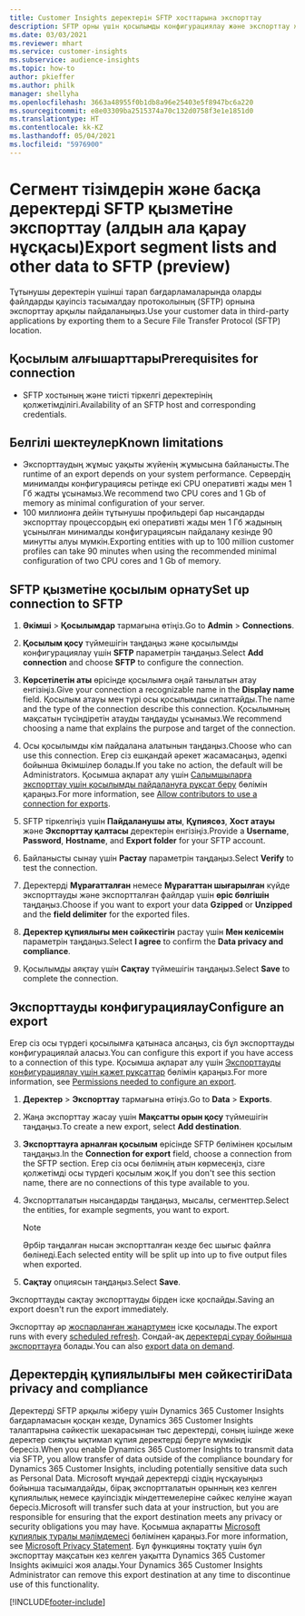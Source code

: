 ```yaml
---
title: Customer Insights деректерін SFTP хосттарына экспорттау
description: SFTP орны үшін қосылымды конфигурациялау және экспорттау жолы туралы ақпарат.
ms.date: 03/03/2021
ms.reviewer: mhart
ms.service: customer-insights
ms.subservice: audience-insights
ms.topic: how-to
author: pkieffer
ms.author: philk
manager: shellyha
ms.openlocfilehash: 3663a48955f0b1db8a96e25403e5f8947bc6a220
ms.sourcegitcommit: e8e03309ba2515374a70c132d0758f3e1e1851d0
ms.translationtype: HT
ms.contentlocale: kk-KZ
ms.lasthandoff: 05/04/2021
ms.locfileid: "5976900"
---
```

# <a name="export-segment-lists-and-other-data-to-sftp-preview"></a><span data-ttu-id="b5ab5-103">Сегмент тізімдерін және басқа деректерді SFTP қызметіне экспорттау (алдын ала қарау нұсқасы)</span><span class="sxs-lookup"><span data-stu-id="b5ab5-103">Export segment lists and other data to SFTP (preview)</span></span>

<span data-ttu-id="b5ab5-104">Тұтынушы деректерін үшінші тарап бағдарламаларында оларды файлдарды қауіпсіз тасымалдау протоколының (SFTP) орнына экспорттау арқылы пайдаланыңыз.</span><span class="sxs-lookup"><span data-stu-id="b5ab5-104">Use your customer data in third-party applications by exporting them to a Secure File Transfer Protocol (SFTP) location.</span></span>

## <a name="prerequisites-for-connection"></a><span data-ttu-id="b5ab5-105">Қосылым алғышарттары</span><span class="sxs-lookup"><span data-stu-id="b5ab5-105">Prerequisites for connection</span></span>

- <span data-ttu-id="b5ab5-106">SFTP хостының және тиісті тіркелгі деректерінің қолжетімділігі.</span><span class="sxs-lookup"><span data-stu-id="b5ab5-106">Availability of an SFTP host and corresponding credentials.</span></span>

## <a name="known-limitations"></a><span data-ttu-id="b5ab5-107">Белгілі шектеулер</span><span class="sxs-lookup"><span data-stu-id="b5ab5-107">Known limitations</span></span>

- <span data-ttu-id="b5ab5-108">Экспорттаудың жұмыс уақыты жүйенің жұмысына байланысты.</span><span class="sxs-lookup"><span data-stu-id="b5ab5-108">The runtime of an export depends on your system performance.</span></span> <span data-ttu-id="b5ab5-109">Сервердің минималды конфигурациясы ретінде екі CPU оперативті жады мен 1 Гб жадты ұсынамыз.</span><span class="sxs-lookup"><span data-stu-id="b5ab5-109">We recommend two CPU cores and 1 Gb of memory as minimal configuration of your server.</span></span> 
- <span data-ttu-id="b5ab5-110">100 миллионға дейін тұтынушы профильдері бар нысандарды экспорттау процессордың екі оперативті жады мен 1 Гб жадының ұсынылған минималды конфигурациясын пайдалану кезінде 90 минутты алуы мүмкін.</span><span class="sxs-lookup"><span data-stu-id="b5ab5-110">Exporting entities with up to 100 million customer profiles can take 90 minutes when using the recommended minimal configuration of two CPU cores and 1 Gb of memory.</span></span> 

## <a name="set-up-connection-to-sftp"></a><span data-ttu-id="b5ab5-111">SFTP қызметіне қосылым орнату</span><span class="sxs-lookup"><span data-stu-id="b5ab5-111">Set up connection to SFTP</span></span>

1. <span data-ttu-id="b5ab5-112">**Әкімші** > **Қосылымдар** тармағына өтіңіз.</span><span class="sxs-lookup"><span data-stu-id="b5ab5-112">Go to **Admin** > **Connections**.</span></span>

1. <span data-ttu-id="b5ab5-113">**Қосылым қосу** түймешігін таңдаңыз және қосылымды конфигурациялау үшін **SFTP** параметрін таңдаңыз.</span><span class="sxs-lookup"><span data-stu-id="b5ab5-113">Select **Add connection** and choose **SFTP** to configure the connection.</span></span>

1. <span data-ttu-id="b5ab5-114">**Көрсетілетін аты** өрісінде қосылымға оңай танылатын атау енгізіңіз.</span><span class="sxs-lookup"><span data-stu-id="b5ab5-114">Give your connection a recognizable name in the **Display name** field.</span></span> <span data-ttu-id="b5ab5-115">Қосылым атауы мен түрі осы қосылымды сипаттайды.</span><span class="sxs-lookup"><span data-stu-id="b5ab5-115">The name and the type of the connection describe this connection.</span></span> <span data-ttu-id="b5ab5-116">Қосылымның мақсатын түсіндіретін атауды таңдауды ұсынамыз.</span><span class="sxs-lookup"><span data-stu-id="b5ab5-116">We recommend choosing a name that explains the purpose and target of the connection.</span></span>

1. <span data-ttu-id="b5ab5-117">Осы қосылымды кім пайдалана алатынын таңдаңыз.</span><span class="sxs-lookup"><span data-stu-id="b5ab5-117">Choose who can use this connection.</span></span> <span data-ttu-id="b5ab5-118">Егер сіз ешқандай әрекет жасамасаңыз, әдепкі бойынша Әкімшілер болады.</span><span class="sxs-lookup"><span data-stu-id="b5ab5-118">If you take no action, the default will be Administrators.</span></span> <span data-ttu-id="b5ab5-119">Қосымша ақпарат алу үшін [Салымшыларға экспорттау үшін қосылымды пайдалануға рұқсат беру](connections.md#allow-contributors-to-use-a-connection-for-exports) бөлімін қараңыз.</span><span class="sxs-lookup"><span data-stu-id="b5ab5-119">For more information, see [Allow contributors to use a connection for exports](connections.md#allow-contributors-to-use-a-connection-for-exports).</span></span>

1. <span data-ttu-id="b5ab5-120">SFTP тіркелгіңіз үшін **Пайдаланушы аты**, **Құпиясөз**, **Хост атауы** және **Экспорттау қалтасы** деректерін енгізіңіз.</span><span class="sxs-lookup"><span data-stu-id="b5ab5-120">Provide a **Username**, **Password**, **Hostname**, and **Export folder** for your SFTP account.</span></span>

1. <span data-ttu-id="b5ab5-121">Байланысты сынау үшін **Растау** параметрін таңдаңыз.</span><span class="sxs-lookup"><span data-stu-id="b5ab5-121">Select **Verify** to test the connection.</span></span>

1. <span data-ttu-id="b5ab5-122">Деректерді **Мұрағатталған** немесе **Мұрағаттан шығарылған** күйде экспорттауды және экспортталған файлдар үшін **өріс бөлгішін** таңдаңыз.</span><span class="sxs-lookup"><span data-stu-id="b5ab5-122">Choose if you want to export your data **Gzipped** or **Unzipped** and the **field delimiter** for the exported files.</span></span>

1. <span data-ttu-id="b5ab5-123">**Деректер құпиялығы мен сәйкестігін** растау үшін **Мен келісемін** параметрін таңдаңыз.</span><span class="sxs-lookup"><span data-stu-id="b5ab5-123">Select **I agree** to confirm the **Data privacy and compliance**.</span></span>

1. <span data-ttu-id="b5ab5-124">Қосылымды аяқтау үшін **Сақтау** түймешігін таңдаңыз.</span><span class="sxs-lookup"><span data-stu-id="b5ab5-124">Select **Save** to complete the connection.</span></span>

## <a name="configure-an-export"></a><span data-ttu-id="b5ab5-125">Экспорттауды конфигурациялау</span><span class="sxs-lookup"><span data-stu-id="b5ab5-125">Configure an export</span></span>

<span data-ttu-id="b5ab5-126">Егер сіз осы түрдегі қосылымға қатынаса алсаңыз, сіз бұл экспорттауды конфигурациялай аласыз.</span><span class="sxs-lookup"><span data-stu-id="b5ab5-126">You can configure this export if you have access to a connection of this type.</span></span> <span data-ttu-id="b5ab5-127">Қосымша ақпарат алу үшін [Экспорттауды конфигурациялау үшін қажет рұқсаттар](export-destinations.md#set-up-a-new-export) бөлімін қараңыз.</span><span class="sxs-lookup"><span data-stu-id="b5ab5-127">For more information, see [Permissions needed to configure an export](export-destinations.md#set-up-a-new-export).</span></span>

1. <span data-ttu-id="b5ab5-128">**Деректер** > **Экспорттау** тармағына өтіңіз.</span><span class="sxs-lookup"><span data-stu-id="b5ab5-128">Go to **Data** > **Exports**.</span></span>

1. <span data-ttu-id="b5ab5-129">Жаңа экспорттау жасау үшін **Мақсатты орын қосу** түймешігін таңдаңыз.</span><span class="sxs-lookup"><span data-stu-id="b5ab5-129">To create a new export, select **Add destination**.</span></span>

1. <span data-ttu-id="b5ab5-130">**Экспорттауға арналған қосылым** өрісінде SFTP бөлімінен қосылым таңдаңыз.</span><span class="sxs-lookup"><span data-stu-id="b5ab5-130">In the **Connection for export** field, choose a connection from the SFTP section.</span></span> <span data-ttu-id="b5ab5-131">Егер сіз осы бөлімнің атын көрмесеңіз, сізге қолжетімді осы түрдегі қосылым жоқ.</span><span class="sxs-lookup"><span data-stu-id="b5ab5-131">If you don't see this section name, there are no connections of this type available to you.</span></span>

1. <span data-ttu-id="b5ab5-132">Экспортталатын нысандарды таңдаңыз, мысалы, сегменттер.</span><span class="sxs-lookup"><span data-stu-id="b5ab5-132">Select the entities, for example segments, you want to export.</span></span>

   > [!NOTE]
   > <span data-ttu-id="b5ab5-133">Әрбір таңдалған нысан экспортталған кезде бес шығыс файлға бөлінеді.</span><span class="sxs-lookup"><span data-stu-id="b5ab5-133">Each selected entity will be split up into up to five output files when exported.</span></span> 

1. <span data-ttu-id="b5ab5-134">**Сақтау** опциясын таңдаңыз.</span><span class="sxs-lookup"><span data-stu-id="b5ab5-134">Select **Save**.</span></span>

<span data-ttu-id="b5ab5-135">Экспорттауды сақтау экспорттауды бірден іске қоспайды.</span><span class="sxs-lookup"><span data-stu-id="b5ab5-135">Saving an export doesn't run the export immediately.</span></span>

<span data-ttu-id="b5ab5-136">Экспорттау әр [жоспарланған жаңартумен](system.md#schedule-tab) іске қосылады.</span><span class="sxs-lookup"><span data-stu-id="b5ab5-136">The export runs with every [scheduled refresh](system.md#schedule-tab).</span></span> <span data-ttu-id="b5ab5-137">Сондай-ақ [деректерді сұрау бойынша экспорттауға](export-destinations.md#run-exports-on-demand) болады.</span><span class="sxs-lookup"><span data-stu-id="b5ab5-137">You can also [export data on demand](export-destinations.md#run-exports-on-demand).</span></span> 

## <a name="data-privacy-and-compliance"></a><span data-ttu-id="b5ab5-138">Деректердің құпиялылығы мен сәйкестігі</span><span class="sxs-lookup"><span data-stu-id="b5ab5-138">Data privacy and compliance</span></span>

<span data-ttu-id="b5ab5-139">Деректерді SFTP арқылы жіберу үшін Dynamics 365 Customer Insights бағдарламасын қосқан кезде, Dynamics 365 Customer Insights талаптарына сәйкестік шекарасынан тыс деректерді, соның ішінде жеке деректер сияқты ықтимал құпия деректерді беруге мүмкіндік бересіз.</span><span class="sxs-lookup"><span data-stu-id="b5ab5-139">When you enable Dynamics 365 Customer Insights to transmit data via SFTP, you allow transfer of data outside of the compliance boundary for Dynamics 365 Customer Insights, including potentially sensitive data such as Personal Data.</span></span> <span data-ttu-id="b5ab5-140">Microsoft мұндай деректерді сіздің нұсқауыңыз бойынша тасымалдайды, бірақ экспортталатын орынның кез келген құпиялылық немесе қауіпсіздік міндеттемелеріне сәйкес келуіне жауап бересіз.</span><span class="sxs-lookup"><span data-stu-id="b5ab5-140">Microsoft will transfer such data at your instruction, but you are responsible for ensuring that the export destination meets any privacy or security obligations you may have.</span></span> <span data-ttu-id="b5ab5-141">Қосымша ақпаратты [Microsoft құпиялық туралы мәлімдемесі](https://go.microsoft.com/fwlink/?linkid=396732) бөлімінен қараңыз.</span><span class="sxs-lookup"><span data-stu-id="b5ab5-141">For more information, see [Microsoft Privacy Statement](https://go.microsoft.com/fwlink/?linkid=396732).</span></span>
<span data-ttu-id="b5ab5-142">Бұл функцияны тоқтату үшін бұл экспорттау мақсатын кез келген уақытта Dynamics 365 Customer Insights әкімшісі жоя алады.</span><span class="sxs-lookup"><span data-stu-id="b5ab5-142">Your Dynamics 365 Customer Insights Administrator can remove this export destination at any time to discontinue use of this functionality.</span></span>

[!INCLUDE[footer-include](../includes/footer-banner.md)]
